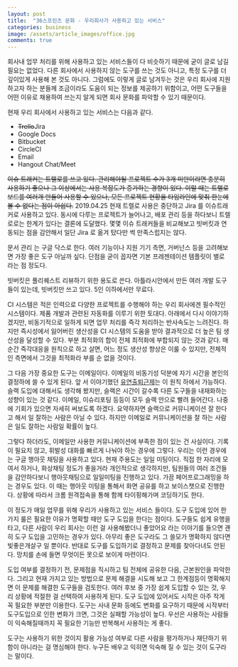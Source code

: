 ```yaml
---
layout: post
title:  "36스프린츠 문화 - 우리회사가 사용하고 있는 서비스"
categories: business
image: /assets/article_images/office.jpg
comments: true
---
```


회사내 업무 처리를 위해 사용하고 있는 서비스들이 다 비슷하기 때문에 굳이 글로 남길 필요는 없었다. 다른 회사에서 사용하지 않는 도구를 쓰는 것도 아니고, 특정 도구를 더 깊이있게 사용해 본 것도 아니다. 그럼에도 이렇게 글로 남겨두는 것은 우리 회사에 지원하고자 하는 분들께 조금이라도 도움이 되는 정보를 제공하기 위함이고, 어떤 도구들을 어떤 이유로 채용하여 쓰는지 알게 되면 회사 문화를 파악할 수 있기 때문이다. 

현재 우리 회사에서 사용하고 있는 서비스는 다음과 같다.

* ~~Trello~~Jira
* Google Docs
* Bitbucket
* CircleCI
* Email
* Hangout Chat/Meet

~~이슈 트래커는 트렐로를 쓰고 있다. 관리해야될 프로젝트 수가 3개 미만이라면 충분히 사용하기 좋으나 그 이상에서는 사용 복잡도가 증가하는 경향이 있다. 이럴 때는 트렐로 보드를 여러개 만들어 사용할 수 있으나, 모든 프로젝트 현황을 타임라인에 맞춰 한눈에 볼 수 없다는 점이 아쉽다.~~ 2019.04.25 현재 트렐로 사용은 중단하고 Jira 를 이슈트래커로 사용하고 있다. 동시에 다루는 프로젝트가 늘어나고, 배포 관리 등을 하다보니 트렐로로는 한계가 있다는 결론에 도달했다. 몇몇 이슈 트래커들을 비교해보고 빗버킷과 연동되는 점을 감안해서 일단 Jira 로 옮겨 탔다만 썩 만족스럽지는 않다.

문서 관리 는 구글 닥스로 한다. 여러 기능이나 지원 기기 측면, 거버넌스 등을 고려해보면 가장 좋은 도구 아닐까 싶다. 단점을 굳이 꼽자면 기본 프레젠테이션 템플릿이 별로 라는 점 정도다.

빗버킷은 풀리퀘스트 리뷰하기 위한 용도로 쓴다. 아틀라시안에서 만든 여러 개발 도구들이 있는데, 빗버킷만 쓰고 있다. 5인 이하에서만 무료다.

CI 시스템은 적은 인력으로 다양한 프로젝트를 수행해야 하는 우리 회사에겐 필수적인 시스템이다. 제품 개발과 관련된 자동화를 이루기 위한 토대다. 아래에서 다시 이야기하겠지만, 비동기적으로 일하게 되면 업무 처리를 즉각 처리하는 반사속도는 느려진다. 하지만 즉시성에서 잃어버린 생산성을 CI 시스템의 도움을 받아 결과적으로 더 높은 팀 생산성을 달성할 수 있다. 부분 최적화의 합이 전체 최적화에 부합되지 않는 것과 같다. 매 순간 즉각대응을 원칙으로 하고 살면, 어느 정도 생산성 향상은 이룰 수 있지만, 전체적인 측면에서 그것을 최적화라 부를 순 없을 것이다.

그 다음 가장 중요한 도구는 이메일이다. 이메일의 비동기성 덕분에 자기 시간을 본인의 결정하에 쓸 수 있게 된다. 앞 서 이야기했던 [유연출퇴근제](http://gsong.pe.kr/business/2019/01/07/%EC%9C%A0%EC%97%B0%EA%B7%BC%EB%AC%B4%EC%A0%9C.html)는 이 원칙 하에서 가능하다. 슬랙 도입에 대해서도 생각해 봤지만, 슬랙은 시간이 갈수록 다른 도구들을 내재화하는 성향이 있는 것 같다. 이메일, 이슈리포팅 등등이 모두 슬랙 안으로 빨려 들어간다. 나중에 기회가 있으면 자세히 써보도록 하겠다. 요약하자면 슬랙으로 커뮤니케이션 잘 한다고 해서 일 잘하는 사람은 아닐 수 있다. 하지만 이메일로 커뮤니케이션을 잘 하는 사람은 일도 잘하는 사람일 확률이 높다.

그렇다 하더라도, 이메일만 사용한 커뮤니케이션에 부족한 점이 있는 건 사실이다. 기록이 필요치 않고, 휘발성 대화를 빠르게 나눠야 하는 경우에 그렇다. 우리는 이런 경우에는 구글 행아웃 채팅을 사용하고 있다. 현재 주용도는 일일 미팅이다. 직접 한 자리에 모여서 하거나, 화상채팅 정도가 좋을거라 개인적으로 생각하지만, 팀원들의 여러 조건들을 감안하다보니 행아웃채팅으로 일일미팅을 진행하고 있다. 가끔 페어프로그래밍을 하는 경우도 있다. 이 때는 행아웃 미팅을 통해서 화면 공유를 하고 보이스챗으로 진행한다. 상황에 따라서 크롬 원격접속을 통해 함께 타이핑해가며 코딩하기도 한다.

이 정도가 매일 업무를 위해 우리가 사용하고 있는 서비스 들이다. 도구 도입에 있어 한가지 룰은 필요한 이유가 명확할 때만 도구 도입을 한다는 점이다. 도구들도 쉽게 유행을 타고, 다른 사람이 우리 회사는 이런 걸 사용해봤더니 좋았어요 라는 이야기를 들으면 괜히 도구 도입을 고민하는 경우가 있다. 아무리 좋은 도구라도 그 쓸모가 명확하지 않다면 빛좋은개살구 일 뿐이다. 반대로 도구를 도입하기로 결정하고 문제를 찾아다녀도 안된다. 망치를 손에 들면 무엇이든 못으로 보이게 마련이다.

도입 여부를 결정하기 전, 문제점을 직시하고 팀 전체에 공유한 다음, 근본원인을 파악한다. 그리고 현재 가지고 있는 방법으로 문제 해결을 시도해 보고 그 한계점등이 명확해지면 이 문제를 해결한 도구들을 검토한다. 여러 후보 중 가장 쉽게 도입할 수 있는 것, 우리 상황에 적절한 걸 선택하여 사용하게 된다. 도구 도입에 있어서도 시작은 아주 작게 꼭 필요한 부분만 이용한다. 도구는 사내 문화 등에도 변화를 요구하기 때문에 시작부터 도구도입으로 인한 변화가 크면, 그것은 실패할 가능성이 높다. 우선은 사용하는 사람들이 익숙해질때까지 꼭 필요한 기능만 반복해서 사용하는 게 좋다.

도구는 사용하기 위한 것이지 활용 가능성 여부로 다른 사람을 평가하거나 재단하기 위함이 아니라는 걸 명심해야 한다. 누구든 배우고 익히면 익숙해 질 수 있는 것이 도구라는 말이다.
